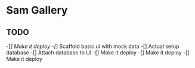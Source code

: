 # Sam Gallery

## TODO

-[*] Make it deploy
-[*] Scaffold basic ui with mock data
-[] Actual setup database
-[] Attach database to UI
-[] Make it deploy
-[] Make it deploy
-[] Make it deploy
